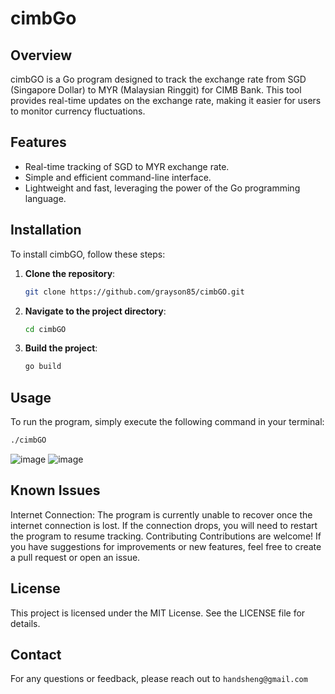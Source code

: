 # cimbGo

## Overview
cimbGO is a Go program designed to track the exchange rate from SGD (Singapore Dollar) to MYR (Malaysian Ringgit) for CIMB Bank. This tool provides real-time updates on the exchange rate, making it easier for users to monitor currency fluctuations.

## Features
- Real-time tracking of SGD to MYR exchange rate.
- Simple and efficient command-line interface.
- Lightweight and fast, leveraging the power of the Go programming language.

## Installation
To install cimbGO, follow these steps:

1. **Clone the repository**:
    ```bash
    git clone https://github.com/grayson85/cimbGO.git
    ```
2. **Navigate to the project directory**:
    ```bash
    cd cimbGO
    ```
3. **Build the project**:
    ```bash
    go build
    ```

## Usage
To run the program, simply execute the following command in your terminal:
```bash
./cimbGO
```
![image](https://github.com/user-attachments/assets/5a7c2db4-fd54-474b-9cc6-64fc034e3e6f)
![image](https://github.com/user-attachments/assets/9b9d584f-d1e2-4a0f-8794-bf60e1be40e6)

## Known Issues
Internet Connection: The program is currently unable to recover once the internet connection is lost. If the connection drops, you will need to restart the program to resume tracking.
Contributing
Contributions are welcome! If you have suggestions for improvements or new features, feel free to create a pull request or open an issue.

## License
This project is licensed under the MIT License. See the LICENSE file for details.

## Contact
For any questions or feedback, please reach out to `handsheng@gmail.com`

